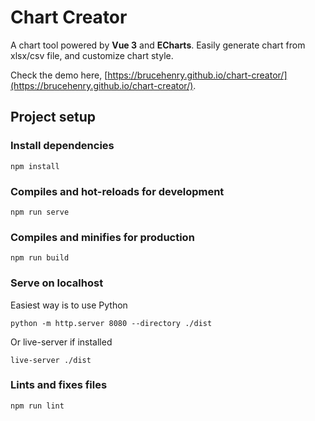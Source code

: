 # Chart Creator
A chart tool powered by **Vue 3** and **ECharts**. Easily generate chart from xlsx/csv file, and customize chart style.

Check the demo here, [https://brucehenry.github.io/chart-creator/](https://brucehenry.github.io/chart-creator/).

## Project setup
### Install dependencies
```
npm install
```

### Compiles and hot-reloads for development
```
npm run serve
```

### Compiles and minifies for production
```
npm run build
```

### Serve on localhost
Easiest way is to use Python
```
python -m http.server 8080 --directory ./dist
```
Or live-server if installed
```
live-server ./dist
```

### Lints and fixes files
```
npm run lint
```